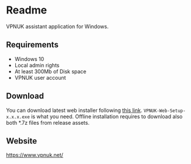 # Readme

VPNUK assistant application for Windows.

## Requirements

- Windows 10
- Local admin rights
- At least 300Mb of Disk space
- VPNUK user account

## Download

You can download latest web installer following [this link](https://github.com/vpnuk/vpnuk-windows/releases/latest).
`VPNUK-Web-Setup-x.x.x.exe` is what you need.
Offline installation requires to download also both *.7z files from release assets.

## Website

<https://www.vpnuk.net/>
